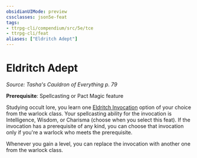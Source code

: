 ```yaml
---
obsidianUIMode: preview
cssclasses: json5e-feat
tags:
- ttrpg-cli/compendium/src/5e/tce
- ttrpg-cli/feat
aliases: ["Eldritch Adept"]
---
```

# Eldritch Adept
*Source: Tasha's Cauldron of Everything p. 79*  

**Prerequisite**: Spellcasting or Pact Magic feature

Studying occult lore, you learn one [Eldritch Invocation](list-eldritch-invocation.md) option of your choice from the warlock class. Your spellcasting ability for the invocation is Intelligence, Wisdom, or Charisma (choose when you select this feat). If the invocation has a prerequisite of any kind, you can choose that invocation only if you're a warlock who meets the prerequisite.

Whenever you gain a level, you can replace the invocation with another one from the warlock class.